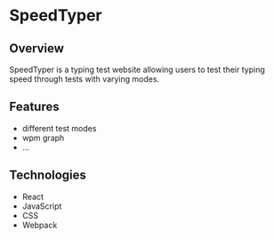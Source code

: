 # SpeedTyper

## Overview
SpeedTyper is a typing test website allowing users to test their typing speed through tests with varying modes.

## Features
* different test modes
* wpm graph
* ...

## Technologies
* React
* JavaScript
* CSS
* Webpack
